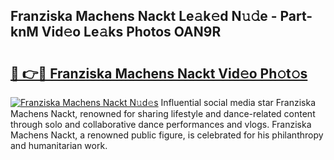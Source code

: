 ## Franziska Machens Nackt Le𝚊k𝚎d N𝚞𝚍e - Part-knM Vid𝚎o Le𝚊ks Photos OAN9R

# <h2><a href="http://fb3wbo.evod.top/?m=Franziska+Machens+Nackt">🔗 👉🔴 Franziska Machens Nackt Vid𝚎o Ph𝚘t𝚘s</a></h2>

[![Franziska Machens Nackt N𝚞d𝚎s](https://i.imgur.com/8V9OHl7.gif)](http://fb3wbo.evod.top/?m=Franziska+Machens+Nackt)
Influential social media star Franziska Machens Nackt, renowned for sharing lifestyle and dance-related content through solo and collaborative dance performances and vlogs. Franziska Machens Nackt, a renowned public figure, is celebrated for his philanthropy and humanitarian work. 
